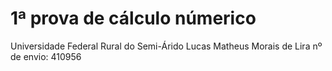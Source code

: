 # 1ª prova de cálculo númerico
Universidade Federal Rural do Semi-Árido
Lucas Matheus Morais de Lira
nº de envio: 410956
